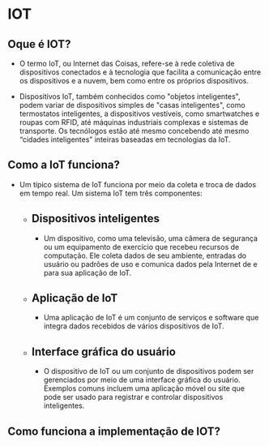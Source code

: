 # IOT

## Oque é IOT?

- O termo IoT, ou Internet das Coisas, refere-se à rede coletiva de dispositivos conectados e à tecnologia que facilita a comunicação entre os dispositivos e a nuvem, bem como entre os próprios dispositivos.

- Dispositivos IoT, também conhecidos como "objetos inteligentes", podem variar de dispositivos simples de "casas inteligentes", como termostatos inteligentes, a dispositivos vestíveis, como smartwatches e roupas com RFID, até máquinas industriais complexas e sistemas de transporte. Os tecnólogos estão até mesmo concebendo até mesmo “cidades inteligentes” inteiras baseadas em tecnologias da IoT.

## Como a IoT funciona?

- Um típico sistema de IoT funciona por meio da coleta e troca de dados em tempo real. Um sistema IoT tem três componentes:
  - ## Dispositivos inteligentes
    - Um dispositivo, como uma televisão, uma câmera de segurança ou um equipamento de exercício que recebeu recursos de computação. Ele coleta dados de seu ambiente, entradas do usuário ou padrões de uso e comunica dados pela Internet de e para sua aplicação de IoT.
  - ## Aplicação de IoT
    - Uma aplicação de IoT é um conjunto de serviços e software que integra dados recebidos de vários dispositivos de IoT.
  - ## Interface gráfica do usuário
    - O dispositivo de IoT ou um conjunto de dispositivos podem ser gerenciados por meio de uma interface gráfica do usuário. Exemplos comuns incluem uma aplicação móvel ou site que pode ser usado para registrar e controlar dispositivos inteligentes.

## Como funciona a implementação de IOT?
